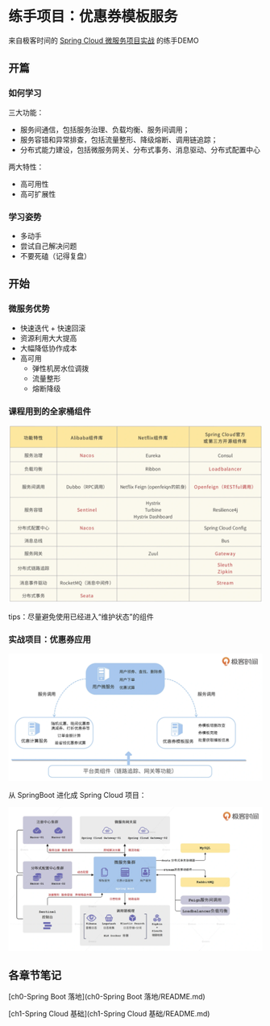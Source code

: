 # 练手项目：优惠券模板服务

来自极客时间的 [Spring Cloud 微服务项目实战](https://gitee.com/banxian-yao/geekbang-coupon-center) 的练手DEMO

## 开篇

### 如何学习

三大功能：

-   服务间通信，包括服务治理、负载均衡、服务间调用；
-   服务容错和异常排查，包括流量整形、降级熔断、调用链追踪；
-   分布式能力建设，包括微服务网关、分布式事务、消息驱动、分布式配置中心

两大特性：

-   高可用性
-   高可扩展性

### 学习姿势

-   多动手
-   尝试自己解决问题
-   不要死磕（记得复盘）



## 开始

### 微服务优势

-   快速迭代 + 快速回滚
-   资源利用大大提高
-   大幅降低协作成本
-   高可用
    -   弹性机房水位调拨
    -   流量整形
    -   熔断降级



### 课程用到的全家桶组件



![全家桶组件](README.assets/全家桶组件.jpg)

tips：尽量避免使用已经进入“维护状态”的组件



### 实战项目：优惠券应用



![image-20220517234827782](README.assets/image-20220517234827782.png)



从 SpringBoot 进化成 Spring Cloud 项目：

![image-20220517235121926](README.assets/image-20220517235121926.png)



## 各章节笔记

[ch0-Spring Boot 落地](ch0-Spring Boot 落地/README.md)

[ch1-Spring Cloud 基础](ch1-Spring Cloud 基础/README.md)









































